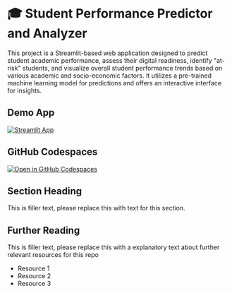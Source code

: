 
# 🎓 Student Performance Predictor and Analyzer

This project is a Streamlit-based web application designed to predict student academic performance, assess their digital readiness, identify "at-risk" students, and visualize overall student performance trends based on various academic and socio-economic factors. It utilizes a pre-trained machine learning model for predictions and offers an interactive interface for insights.


## Demo App

[![Streamlit App](https://static.streamlit.io/badges/streamlit_badge_black_white.svg)](https://Student-Performance-Predictor-and-Analyzer.streamlit.app/)

## GitHub Codespaces

[![Open in GitHub Codespaces](https://github.com/codespaces/badge.svg)](https://codespaces.new/streamlit/app-starter-kit?quickstart=1)

## Section Heading

This is filler text, please replace this with text for this section.

## Further Reading

This is filler text, please replace this with a explanatory text about further relevant resources for this repo
- Resource 1
- Resource 2
- Resource 3
